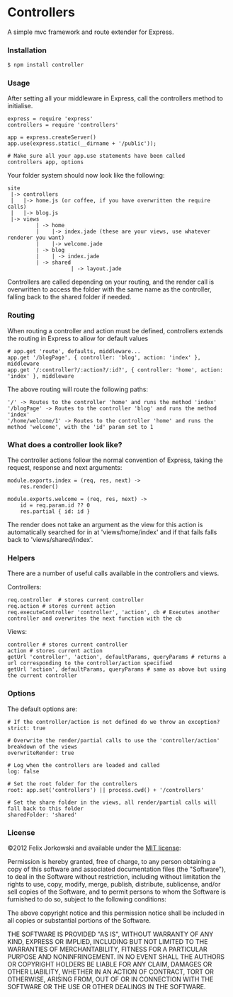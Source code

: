 # Controllers

A simple mvc framework and route extender for Express.

### Installation

```bash
$ npm install controller
```

### Usage

After setting all your middleware in Express, call the controllers method to initialise.

```
express = require 'express'
controllers = require 'controllers'

app = express.createServer()
app.use(express.static(__dirname + '/public'));

# Make sure all your app.use statements have been called
controllers app, options
```

Your folder system should now look like the following:

```
site
 |-> controllers
 |   |-> home.js (or coffee, if you have overwritten the require calls)
 |   |-> blog.js
 |-> views
		 | -> home
		 |    |-> index.jade (these are your views, use whatever renderer you want)
		 |    |-> welcome.jade
		 | -> blog
		 |    | -> index.jade
		 | -> shared
		 			| -> layout.jade
```

Controllers are called depending on your routing, and the render call is overwritten to access the folder with the same name as the controller, falling back to the shared folder if needed.

### Routing

When routing a controller and action must be defined, controllers extends the routing in Express to allow for default values

```
# app.get 'route', defaults, middleware...
app.get '/blogPage', { controller: 'blog', action: 'index' }, middleware
app.get '/:controller?/:action?/:id?', { controller: 'home', action: 'index' }, middleware
```

The above routing will route the following paths:

```
'/' -> Routes to the controller 'home' and runs the method 'index'
'/blogPage' -> Routes to the controller 'blog' and runs the method 'index'
'/home/welcome/1' -> Routes to the controller 'home' and runs the method 'welcome', with the 'id' param set to 1
```
### What does a controller look like?

The controller actions follow the normal convention of Express, taking the request, response and next arguments:

```
module.exports.index = (req, res, next) ->
	res.render()
			
module.exports.welcome = (req, res, next) ->
	id = req.param.id ?? 0
	res.partial { id: id }
```

The render does not take an argument as the view for this action is automatically searched for in at 'views/home/index' and if that fails falls back to 'views/shared/index'.

### Helpers

There are a number of useful calls available in the controllers and views.

Controllers:

```
req.controller  # stores current controller
req.action # stores current action
req.executeController 'controller', 'action', cb # Executes another controller and overwrites the next function with the cb
```

Views:

```
controller # stores current controller
action # stores current action
getUrl 'controller', 'action', defaultParams, queryParams # returns a url corresponding to the controller/action specified
getUrl 'action', defaultParams, queryParams # same as above but using the current controller
```

### Options

The default options are:

```
# If the controller/action is not defined do we throw an exception?
strict: true  

# Overwrite the render/partial calls to use the 'controller/action' breakdown of the views
overwriteRender: true

# Log when the controllers are loaded and called
log: false

# Set the root folder for the controllers
root: app.set('controllers') || process.cwd() + '/controllers'

# Set the share folder in the views, all render/partial calls will fall back to this folder
sharedFolder: 'shared'
```

### License

©2012 Felix Jorkowski and available under the [MIT license](http://www.opensource.org/licenses/mit-license.php):

Permission is hereby granted, free of charge, to any person obtaining a copy of this software and associated documentation files (the "Software"), to deal in the Software without restriction, including without limitation the rights to use, copy, modify, merge, publish, distribute, sublicense, and/or sell copies of the Software, and to permit persons to whom the Software is furnished to do so, subject to the following conditions:

The above copyright notice and this permission notice shall be included in all copies or substantial portions of the Software.

THE SOFTWARE IS PROVIDED "AS IS", WITHOUT WARRANTY OF ANY KIND, EXPRESS OR IMPLIED, INCLUDING BUT NOT LIMITED TO THE WARRANTIES OF MERCHANTABILITY, FITNESS FOR A PARTICULAR PURPOSE AND NONINFRINGEMENT. IN NO EVENT SHALL THE AUTHORS OR COPYRIGHT HOLDERS BE LIABLE FOR ANY CLAIM, DAMAGES OR OTHER LIABILITY, WHETHER IN AN ACTION OF CONTRACT, TORT OR OTHERWISE, ARISING FROM, OUT OF OR IN CONNECTION WITH THE SOFTWARE OR THE USE OR OTHER DEALINGS IN THE SOFTWARE.